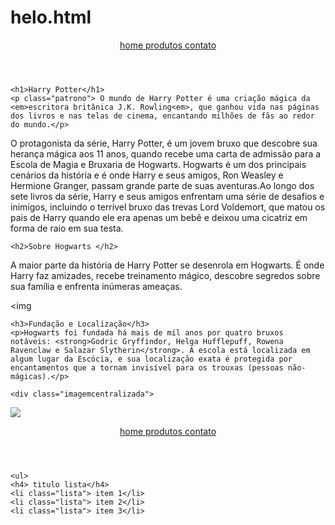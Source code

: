 # helo.html<!DOCTYPE html>
<!DOCTYPE html>
<html lang="pt-br">
<head>
    <meta charset="UTF-8">
    <meta http-equiv="X-UA-Compatible" content="IE=edge">
    <meta name="viewport" content="width=device-width, initial-scale=1.0">
    <title>título estrutural que aparece na aba do navegador</title>
    <link rel="stylesheet" href="Helo.css">
</head>

<body> 
    <header>
        <nav>
<a href="index.html"> home </a>
<a href="produtos.html"> produtos </a>
        <a href="link que voces quiserem de algum site"> contato </a>
        </nav>
    </header>
    
    <h1>Harry Potter</h1>
    <p class="patrono"> O mundo de Harry Potter é uma criação mágica da <em>escritora britânica J.K. Rowling<em>, que ganhou vida nas páginas dos livros e nas telas de cinema, encantando milhões de fãs ao redor do mundo.</p>
<p class="grifo">O protagonista da série, Harry Potter, é um jovem bruxo que descobre sua herança mágica aos 11 anos, quando recebe uma carta de admissão para a Escola de Magia e Bruxaria de Hogwarts. Hogwarts é um dos principais cenários da história e é onde Harry e seus amigos, Ron Weasley e Hermione Granger, passam grande parte de suas aventuras.Ao longo dos sete livros da série, Harry e seus amigos enfrentam uma série de desafios e inimigos, incluindo o terrível bruxo das trevas Lord Voldemort, que matou os pais de Harry quando ele era apenas um bebê e deixou uma cicatriz em forma de raio em sua testa.</p>
    
    <h2>Sobre Hogwarts </h2>
<p> A maior parte da história de Harry Potter se desenrola em Hogwarts. É onde Harry faz amizades, recebe treinamento mágico, descobre segredos sobre sua família e enfrenta inúmeras ameaças.</p>

<img
    
    <h3>Fundação e Localização</h3>
    <p>Hogwarts foi fundada há mais de mil anos por quatro bruxos notáveis: <strong>Godric Gryffindor, Helga Hufflepuff, Rowena Ravenclaw e Salazar Slytherin</strong>. A escola está localizada em algum lugar da Escócia, e sua localização exata é protegida por encantamentos que a tornam invisível para os trouxas (pessoas não-mágicas).</p>
    
    <div class="imagemcentralizada">
<img class="imagem1" src="abertura.webp"><header>
        <nav>
<a href="index.html"> home </a>
<a href="produtos.html"> produtos </a>
        <a href="link que voces quiserem de algum site"> contato </a>
        </nav>
    </header>
    </div>

    <ul>
    <h4> titulo lista</h4>
    <li class="lista"> item 1</li>
    <li class="lista"> item 2</li>
    <li class="lista"> item 3</li>
</ul>

</body>
</html>


</body>
</html>
